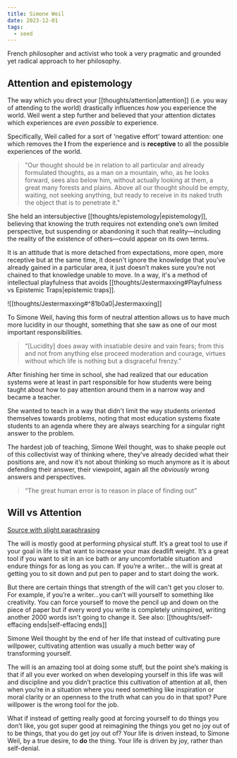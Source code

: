 ```yaml
---
title: Simone Weil
date: 2023-12-01
tags:
  - seed
---
```

French philosopher and activist who took a very pragmatic and grounded yet radical approach to her philosophy.

## Attention and epistemology

The way which you direct your [[thoughts/attention|attention]] (i.e. you way of attending to the world) drastically influences _how_ you experience the world. Weil went a step further and believed that your attention dictates which experiences are *even possible* to experience.

Specifically, Weil called for a sort of 'negative effort' toward attention: one which removes the **I** from the experience and is **receptive** to all the possible experiences of the world.

> "Our thought should be in relation to all particular and already formulated thoughts, as a man on a mountain, who, as he looks forward, sees also below him, without actually looking at them, a great many forests and plains. Above all our thought should be empty, waiting, not seeking anything, but ready to receive in its naked truth the object that is to penetrate it."

She held an intersubjective [[thoughts/epistemology|epistemology]], believing that knowing the truth requires not extending one’s own limited perspective, but suspending or abandoning it such that reality—including the reality of the existence of others—could appear on its own terms. 

It is an attitude that is more detached from expectations, more open, more receptive but at the same time, it doesn't ignore the knowledge that you’ve already gained in a particular area, it just doesn’t makes sure you’re not chained to that knowledge unable to move. In a way, it's a method of intellectual playfulness that avoids [[thoughts/Jestermaxxing#Playfulness vs Epistemic Traps|epistemic traps]].

![[thoughts/Jestermaxxing#^81b0a0|Jestermaxxing]]

To Simone Weil, having this form of neutral attention allows us to have much more lucidity in our thought, something that she saw as one of our most important responsibilities. 

> “[Lucidity] does away with insatiable desire and vain fears; from this and not from anything else proceed moderation and courage, virtues without which life is nothing but a disgraceful frenzy.”

After finishing her time in school, she had realized that our education systems were at least in part responsible for how students were being taught about how to pay attention around them in a narrow way and became a teacher.

She wanted to teach in a way that didn't limit the way students oriented themselves towards problems, noting that most education systems fixate students to an agenda where they are always searching for a singular right answer to the problem.

The hardest job of teaching, Simone Weil thought, was to shake people out of this collectivist way of thinking where, they’ve already decided what their positions are, and now it’s not about thinking so much anymore as it is about defending their answer, their viewpoint, again all the _obviously_ wrong answers and perspectives.

 > “The great human error is to reason in place of finding out”
## Will vs Attention
[Source with slight paraphrasing](https://www.philosophizethis.org/transcript/episode-175-transcript)

The will is mostly good at performing physical stuff. It’s a great tool to use if your goal in life is that want to increase your max deadlift weight. It’s a great tool if you want to sit in an ice bath or any uncomfortable situation and endure things for as long as you can. If you’re a writer... the will is great at getting you to sit down and put pen to paper and to start doing the work.

But there are certain things that strength of the will can't get you closer to. For example, if you’re a writer…you can’t will yourself to something like creativity. You can force yourself to move the pencil up and down on the piece of paper but if every word you write is completely uninspired, writing another 2000 words isn't going to change it. See also: [[thoughts/self-effacing ends|self-effacing ends]]

Simone Weil thought by the end of her life that instead of cultivating pure willpower, cultivating attention was usually a much better way of transforming yourself.

The will is an amazing tool at doing some stuff, but the point she’s making is that if all you ever worked on when developing yourself in this life was will and discipline and you didn’t practice this cultivation of attention at all, then when you’re in a situation where you need something like inspiration or moral clarity or an openness to the truth what can you do in that spot? Pure willpower is the wrong tool for the job.

What if instead of getting really good at forcing yourself to do things you don’t like, you got super good at reimagining the things you get no joy out of to be things, that you do get joy out of? Your life is driven instead, to Simone Weil, by a true desire, to **do** the thing. Your life is driven by joy, rather than self-denial.